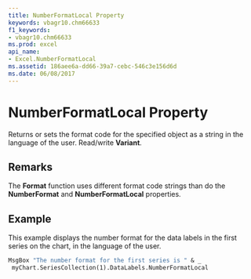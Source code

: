 ```yaml
---
title: NumberFormatLocal Property
keywords: vbagr10.chm66633
f1_keywords:
- vbagr10.chm66633
ms.prod: excel
api_name:
- Excel.NumberFormatLocal
ms.assetid: 186aee6a-dd66-39a7-cebc-546c3e156d6d
ms.date: 06/08/2017
---
```



# NumberFormatLocal Property

Returns or sets the format code for the specified object as a string in the language of the user. Read/write  **Variant**.


## Remarks

The  **Format** function uses different format code strings than do the **NumberFormat** and **NumberFormatLocal** properties.


## Example

This example displays the number format for the data labels in the first series on the chart, in the language of the user.


```vb
MsgBox "The number format for the first series is " & _ 
 myChart.SeriesCollection(1).DataLabels.NumberFormatLocal
```


